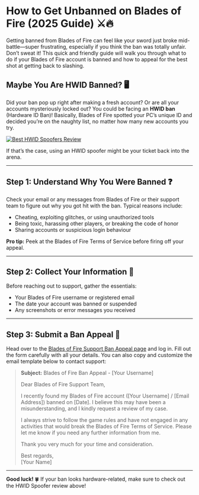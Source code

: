 # How to Get Unbanned on Blades of Fire (2025 Guide) ⚔️🔥

Getting banned from Blades of Fire can feel like your sword just broke mid-battle—super frustrating, especially if you think the ban was totally unfair. Don’t sweat it! This quick and friendly guide will walk you through what to do if your Blades of Fire account is banned and how to appeal for the best shot at getting back to slashing.

## Maybe You Are HWID Banned? 🖥️

Did your ban pop up right after making a fresh account? Or are all your accounts mysteriously locked out? You could be facing an **HWID ban** (Hardware ID Ban)! Basically, Blades of Fire spotted your PC’s unique ID and decided you’re on the naughty list, no matter how many new accounts you try.

[![Best HWID Spoofers Review](https://img.shields.io/badge/Best%20HWID%20Spoofers-Read%20Review-brightgreen?style=for-the-badge&logo=origin)](https://hwid-spoofer.mystrikingly.com/)

If that’s the case, using an HWID spoofer might be your ticket back into the arena.

---

## Step 1: Understand Why You Were Banned ❓

Check your email or any messages from Blades of Fire or their support team to figure out why you got hit with the ban. Typical reasons include:
- Cheating, exploiting glitches, or using unauthorized tools
- Being toxic, harassing other players, or breaking the code of honor
- Sharing accounts or suspicious login behaviour

**Pro tip:** Peek at the Blades of Fire Terms of Service before firing off your appeal.

---

## Step 2: Collect Your Information 📝

Before reaching out to support, gather the essentials:
- Your Blades of Fire username or registered email
- The date your account was banned or suspended
- Any screenshots or error messages you received

---

## Step 3: Submit a Ban Appeal 📧

Head over to the [Blades of Fire Support Ban Appeal page](https://help.ea.com/en/help/account/information-about-banned-or-suspended-accounts/) and log in. Fill out the form carefully with all your details. You can also copy and customize the email template below to contact support:

> **Subject:** Blades of Fire Ban Appeal - [Your Username]  
>  
> Dear Blades of Fire Support Team,  
>  
> I recently found my Blades of Fire account ([Your Username] / [Email Address]) banned on [Date]. I believe this may have been a misunderstanding, and I kindly request a review of my case.  
>  
> I always strive to follow the game rules and have not engaged in any activities that would break the Blades of Fire Terms of Service. Please let me know if you need any further information from me.  
>  
> Thank you very much for your time and consideration.  
>  
> Best regards,  
> [Your Name]

---

**Good luck!** 🍀 If your ban looks hardware-related, make sure to check out the HWID Spoofer review above!